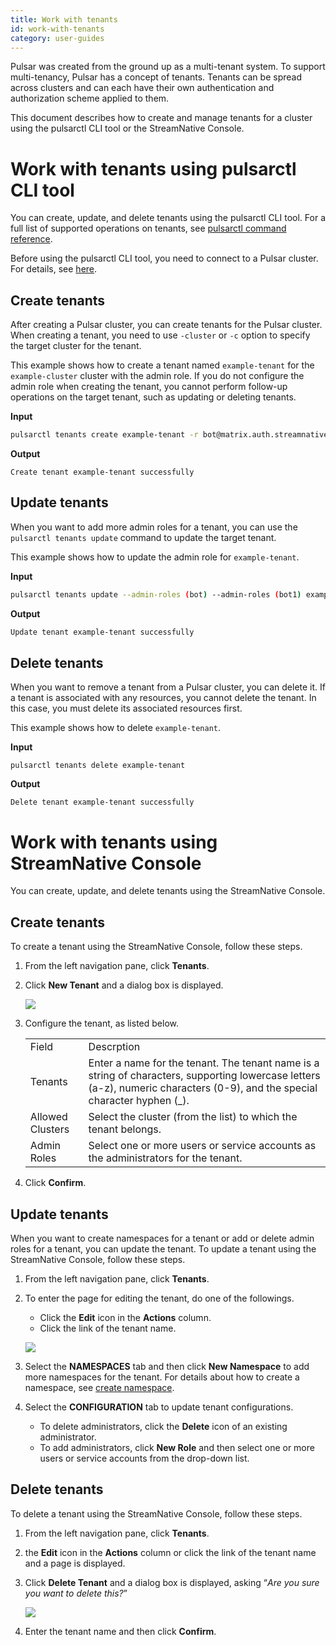 ```yaml
---
title: Work with tenants
id: work-with-tenants
category: user-guides
---
```


Pulsar was created from the ground up as a multi-tenant system. To support multi-tenancy, Pulsar has a concept of tenants. Tenants can be spread across clusters and can each have their own authentication and authorization scheme applied to them.

This document describes how to create and manage tenants for a cluster using the pulsarctl CLI tool or the StreamNative Console.

# Work with tenants using pulsarctl CLI tool

You can create, update, and delete tenants using the pulsarctl CLI tool. For a full list of supported operations on tenants, see [pulsarctl command reference](https://docs.streamnative.io/pulsarctl/v2.7.0.7/#-em-update-em--32).

Before using the pulsarctl CLI tool, you need to connect to a Pulsar cluster. For details, see [here](/user-guides/connect/connect-pulsar-cluster/cli-tools/connect-pulsarctl.md).

## Create tenants

After creating a Pulsar cluster, you can create tenants for the Pulsar cluster. When creating a tenant, you need to use `-cluster` or `-c` option to specify the target cluster for the tenant.

This example shows how to create a tenant named `example-tenant` for the `example-cluster` cluster with the admin role. If you do not configure the admin role when creating the tenant, you cannot perform follow-up operations on the target tenant, such as updating or deleting tenants.

**Input**

```bash
pulsarctl tenants create example-tenant -r bot@matrix.auth.streamnative -c example-cluster
```

**Output**

```shell
Create tenant example-tenant successfully
```

## Update tenants

When you want to add more admin roles for a tenant, you can use the `pulsarctl tenants update` command to update the target tenant.

This example shows how to update the admin role for `example-tenant`.

**Input**

```bash
pulsarctl tenants update --admin-roles (bot) --admin-roles (bot1) example-tenant -c example-cluster
```

**Output**

```bash
Update tenant example-tenant successfully
```

## Delete tenants

When you want to remove a tenant from a Pulsar cluster, you can delete it. If a tenant is associated with any resources, you cannot delete the tenant. In this case, you must delete its associated resources first.

This example shows how to delete `example-tenant`.

**Input**

```
pulsarctl tenants delete example-tenant
```

**Output**

```
Delete tenant example-tenant successfully
```

# Work with tenants using StreamNative Console

You can create, update, and delete tenants using the StreamNative Console.

## Create tenants

To create a tenant using the StreamNative Console, follow these steps.

1. From the left navigation pane, click **Tenants**.

2. Click **New Tenant** and a dialog box is displayed.
   
   ![](../../image/create-tenant.png)

3. Configure the tenant, as listed below.

    <table>
    <tr>
    <td>
    Field
    </td>
    <td>Descrption
    </td>
    </tr>
    <tr>
    <td>Tenants
    </td>
    <td>
    Enter a name for the tenant. The tenant name is a string of characters, supporting lowercase letters (a-z), numeric characters (0-9), and the special character hyphen (_).
    </td>
    </tr>
    <tr>
    <td>Allowed Clusters
    </td>
    <td>
    Select the cluster (from the list) to which the tenant belongs.
    </td>
    </tr>
    <tr>
    <td>Admin Roles
    </td>
    <td>
    Select one or more users or service accounts as the administrators for the tenant. 
    </td>
    </tr>
    </table>

4. Click **Confirm**.

## Update tenants

When you want to create namespaces for a tenant or add or delete admin roles for a tenant, you can update the tenant. To update a tenant using the StreamNative Console, follow these steps.

1. From the left navigation pane, click **Tenants**.

2. To enter the page for editing the tenant, do one of the followings.

   - Click the **Edit** icon in the **Actions** column.
   - Click the link of the tenant name.

   ![](../../image/edit-tenant.png)

3. Select the **NAMESPACES** tab and then click **New Namespace** to add more namespaces for the tenant. For details about how to create a namespace, see [create namespace](/user-guides/admin/work-with-namespaces.md#create-namespaces).

4. Select the **CONFIGURATION** tab to update tenant configurations.

   * To delete administrators, click the **Delete** icon of an existing administrator.
   * To add administrators, click **New Role** and then select one or more users or service accounts from the drop-down list.

## Delete tenants

To delete a tenant using the StreamNative Console, follow these steps.

1. From the left navigation pane, click **Tenants**.

2. the **Edit** icon in the **Actions** column or click the link of the tenant name and a page is displayed.

3. Click **Delete Tenant** and a dialog box is displayed, asking “_Are you sure you want to delete this?_”

   ![](../../image/delete-tenant.png)

4. Enter the tenant name and then click **Confirm**.